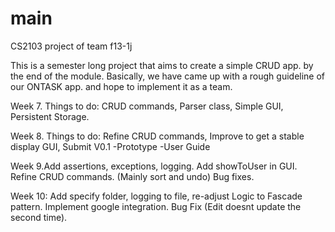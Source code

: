 # main
CS2103 project of team f13-1j

This is a semester long project that aims to create a simple CRUD app. by the end of the module. 
Basically, we have came up with a rough guideline of our ONTASK app. and hope to implement it as a team.

Week 7.
Things to do: CRUD commands, Parser class, Simple GUI, Persistent Storage.

Week 8.
Things to do: Refine CRUD commands, Improve to get a stable display GUI, Submit V0.1 -Prototype -User Guide

Week 9.Add assertions, exceptions, logging. Add showToUser in GUI. Refine CRUD commands. (Mainly sort and undo) Bug fixes.

Week 10: Add specify folder, logging to file, re-adjust Logic to Fascade pattern. Implement google integration. Bug Fix (Edit doesnt update the second time).
